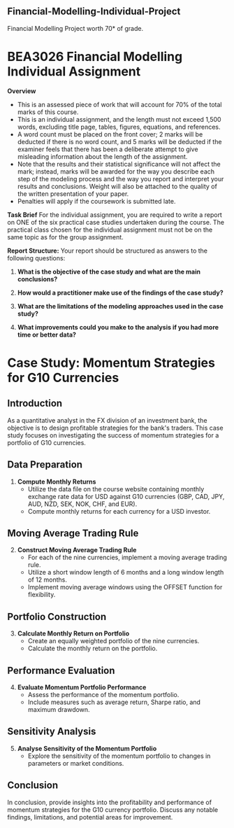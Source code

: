 ## Financial-Modelling-Individual-Project
Financial Modelling Project worth 70* of grade. 

# BEA3026 Financial Modelling Individual Assignment

**Overview**
- This is an assessed piece of work that will account for 70% of the total marks of this course.
- This is an individual assignment, and the length must not exceed 1,500 words, excluding title page, tables, figures, equations, and references.
- A word count must be placed on the front cover; 2 marks will be deducted if there is no word count, and 5 marks will be deducted if the examiner feels that there has been a deliberate attempt to give misleading information about the length of the assignment.
- Note that the results and their statistical significance will not affect the mark; instead, marks will be awarded for the way you describe each step of the modeling process and the way you report and interpret your results and conclusions. Weight will also be attached to the quality of the written presentation of your paper.
- Penalties will apply if the coursework is submitted late.

**Task Brief**
For the individual assignment, you are required to write a report on ONE of the six practical case studies undertaken during the course. The practical class chosen for the individual assignment must not be on the same topic as for the group assignment.

**Report Structure:**
Your report should be structured as answers to the following questions:

1. **What is the objective of the case study and what are the main conclusions?**
   
2. **How would a practitioner make use of the findings of the case study?**
   
3. **What are the limitations of the modeling approaches used in the case study?**
   
4. **What improvements could you make to the analysis if you had more time or better data?**


# Case Study: Momentum Strategies for G10 Currencies

## Introduction
As a quantitative analyst in the FX division of an investment bank, the objective is to design profitable strategies for the bank's traders. This case study focuses on investigating the success of momentum strategies for a portfolio of G10 currencies.

## Data Preparation

1. **Compute Monthly Returns**
   - Utilize the data file on the course website containing monthly exchange rate data for USD against G10 currencies (GBP, CAD, JPY, AUD, NZD, SEK, NOK, CHF, and EUR).
   - Compute monthly returns for each currency for a USD investor.

## Moving Average Trading Rule

2. **Construct Moving Average Trading Rule**
   - For each of the nine currencies, implement a moving average trading rule.
   - Utilize a short window length of 6 months and a long window length of 12 months.
   - Implement moving average windows using the OFFSET function for flexibility.

## Portfolio Construction

3. **Calculate Monthly Return on Portfolio**
   - Create an equally weighted portfolio of the nine currencies.
   - Calculate the monthly return on the portfolio.

## Performance Evaluation

4. **Evaluate Momentum Portfolio Performance**
   - Assess the performance of the momentum portfolio.
   - Include measures such as average return, Sharpe ratio, and maximum drawdown.

## Sensitivity Analysis

5. **Analyse Sensitivity of the Momentum Portfolio**
   - Explore the sensitivity of the momentum portfolio to changes in parameters or market conditions.

## Conclusion

In conclusion, provide insights into the profitability and performance of momentum strategies for the G10 currency portfolio. Discuss any notable findings, limitations, and potential areas for improvement.

